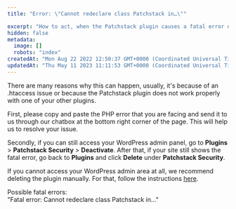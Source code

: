 ```yaml
---
title: "Error: \"Cannot redeclare class Patchstack in…\""

excerpt: "How to act, when the Patchstack plugin causes a fatal error on your site"
hidden: false
metadata: 
  image: []
  robots: "index"
createdAt: "Mon Aug 22 2022 12:50:37 GMT+0000 (Coordinated Universal Time)"
updatedAt: "Thu May 11 2023 11:11:53 GMT+0000 (Coordinated Universal Time)"
---
```

There are many reasons why this can happen, usually, it's because of an .htaccess issue or because the Patchstack plugin does not work properly with one of your other plugins.

First, please copy and paste the PHP error that you are facing and send it to us through our chatbox at the bottom right corner of the page. This will help us to resolve your issue.

Secondly, if you can still access your WordPress admin panel, go to **Plugins** > **Patchstack Security** > **Deactivate**. After that, if your site still shows the fatal error, go back to **Plugins** and click **Delete** under **Patchstack Security**.

If you cannot access your WordPress admin area at all, we recommend deleting the plugin manually. For that, follow the instructions [here](/faq-troubleshooting/plugin/how-to-delete-the-patchstack-plugin-manually/).

Possible fatal errors:  
"Fatal error: Cannot redeclare class Patchstack in…"
